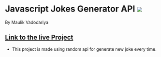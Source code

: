 # Javascript Jokes Generator API ![](https://shopify-clone-tailwind-web.netlify.app/images/readme_images/javascriptLogo.png)

By Maulik Vadodariya

## [Link to the live Project](https://63c7f0b958dc5925ba49ade7--relaxed-puffpuff-ee05ee.netlify.app/)

- This project is made using random api for generate new joke every time.
